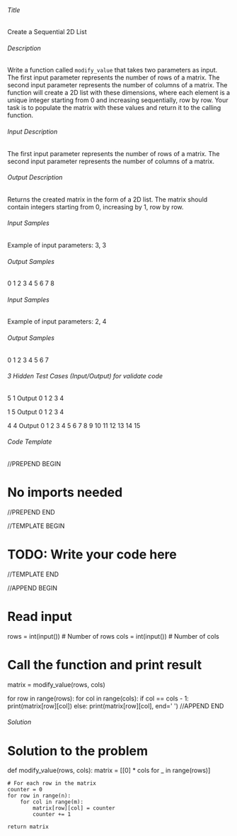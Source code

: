 ###### Title
Create a Sequential 2D List

###### Description
Write a function called `modify_value` that takes two parameters as input. 
The first input parameter represents the number of rows of a matrix.
The second input parameter represents the number of columns of a matrix.
The function will create a 2D list with these dimensions, where each element is a unique integer starting from 0 
and increasing sequentially, row by row.
Your task is to populate the matrix with these values and return it to the calling function.

###### Input Description
The first input parameter represents the number of rows of a matrix.
The second input parameter represents the number of columns of a matrix.

###### Output Description
Returns the created matrix in the form of a 2D list.
The matrix should contain integers starting from 0, increasing by 1, row by row.

###### Input Samples
Example of input parameters: 3,  3

###### Output Samples
0 1 2
3 4 5
6 7 8


###### Input Samples
Example of input parameters: 2, 4

###### Output Samples
0 1 2 3
4 5 6 7


###### 3 Hidden Test Cases (Input/Output) for validate code
5
1
Output
0
1
2
3
4


1
5
Output
0 1 2 3 4

4
4
Output
0 1 2 3
4 5 6 7
8 9 10 11
12 13 14 15

###### Code Template
//PREPEND BEGIN
# No imports needed
//PREPEND END

//TEMPLATE BEGIN

# TODO: Write your code here

//TEMPLATE END

//APPEND BEGIN
# Read input
rows = int(input())  # Number of rows
cols = int(input())  # Number of cols


# Call the function and print result
matrix = modify_value(rows, cols)

for row in range(rows):
    for col in range(cols):
        if col == cols - 1:
            print(matrix[row][col])
        else:
            print(matrix[row][col], end=' ')
//APPEND END

###### Solution

# Solution to the problem
def modify_value(rows, cols):
    matrix = [[0] * cols for _ in range(rows)]
    
    # For each row in the matrix
    counter = 0
    for row in range(n):
        for col in range(m):
            matrix[row][col] = counter
            counter += 1
    
    return matrix